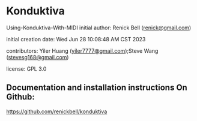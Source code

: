 # Konduktiva 
Using-Konduktiva-With-MIDI
initial author: Renick Bell (renick@gmail.com)

initial creation date: Wed Jun 28 10:08:48 AM CST 2023

contributors: Yiler Huang (yiler7777@gmail.com);Steve Wang (stevesg168@gmail.com)

license: GPL 3.0

## Documentation and installation instructions On Github:

https://github.com/renickbell/konduktiva
